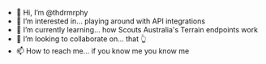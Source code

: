 - 👋 Hi, I’m @thdrmrphy
- 👀 I’m interested in... playing around with API integrations
- 🌱 I’m currently learning... how Scouts Australia's Terrain endpoints work
- 💞️ I’m looking to collaborate on... that 👆
- 📫 How to reach me... if you know me you know me
